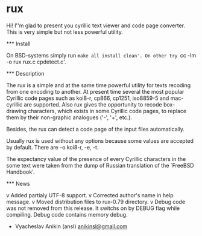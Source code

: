 rux
===

Hi! I''m glad to present you cyrillic text viewer and code page converter. This is
very simple but not less powerful utility.

*** Install

On BSD-systems simply run `make all install clean'. On other try `cc -lm -o rux
rux.c cpdetect.c'.

*** Description

The rux is a simple and at the same time powerful utility for texts recoding
from one encoding to another. At present time several the most popular Cyrillic
code pages such as koi8-r, cp866, cp1251, iso8859-5 and mac-cyrillic are
supported. Also rux gives the opportunity to recode box- drawing characters,
which exists in some Cyrillic code pages, to replace them by their non-graphic
analogues ('-', '+', etc.).

Besides, the rux can detect a code page of the input files automatically.

Usually rux is used without any options because some values are accepted by
default. There are -o koi8-r, -e, -t.

The expectancy value of the presence of every Cyrillic characters in the some
text were taken from the dump of Russian translation of the `FreeBSD Handbook'.

*** News

v Added partialy UTF-8 support.
v Corrected author's name in help message.
v Moved distribution files to rux-0.79 directory.
v Debug code was not removed from this release. It switchs on by DEBUG flag
  while compiling. Debug code contains memory debug.

- Vyacheslav Anikin (ansl)
anikinsl@gmail.com
